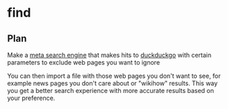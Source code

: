 # find


## Plan

Make a [meta search engine](https://en.wikipedia.org/wiki/Metasearch_engine) that makes hits to [duckduckgo](https://en.wikipedia.org/wiki/Metasearch_engine) with certain parameters to exclude web pages you want to ignore

You can then import a file with those web pages you don't want to see,
for example news pages you don't care about or "wikihow" results.
This way you get a better search experience with more accurate results based on your preference.
